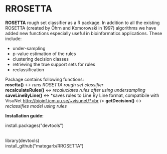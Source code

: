 # RROSETTA

**ROSETTA** rough set classifier as a R package. In addition to all the existing ROSETTA (created by Öhrn and Komorowski in 1997) algorithms we have added new functions especially useful in bioinformatics applications. 
These include: 
* under-sampling
* p-value estimation of the rules
* clustering decision classes
* retrieving the true support sets for rules
* reclassification

Package contains following functions:<br />
**rosetta()** <-> *runs ROSETTA rough set classifier*<br />
**recalculateRules()** <-> *recaluclates rules after using undersampling*<br />
**saveLineByLine()** <-> *saves rules to Line By Line format, compatibile with VisuNet http://bioinf.icm.uu.se/~visunet/*<br />
**getDecision()** <-> *reclassifies model using rules*<br />

**Installation guide:**

install.packages("devtools")<br /><br />

library(devtools)<br />
install_github("mategarb/RROSETTA")
